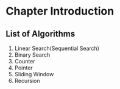 # Chapter Introduction

## List of Algorithms

1. Linear Search(Sequential Search)
2. Binary Search
3. Counter
4. Pointer
5. Sliding Window
6. Recursion
